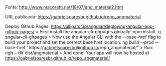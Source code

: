 Fonte: http://www.macoratti.net/18/07/ang_material2.htm

URL publicada: https://gabrielsoaresbr.github.io/repo_angmaterial

Deploy Github Pages: https://alligator.io/angular/deploying-angular-app-github-pages/
	> First install the angular-cli-ghpages globally: npm install -g angular-cli-ghpages
	> Now use the Angular CLI with the --base-href flag to build your project and set the correct base href location: ng build --prod --base-href "https://gabrielsoaresbr@github.io/repo_angmaterial/"
	> Run: ngh --dir dist/angmaterial
	> And done! Your app will now be hosted at https://gabrielsoaresbr.github.io/repo_angmaterial/
